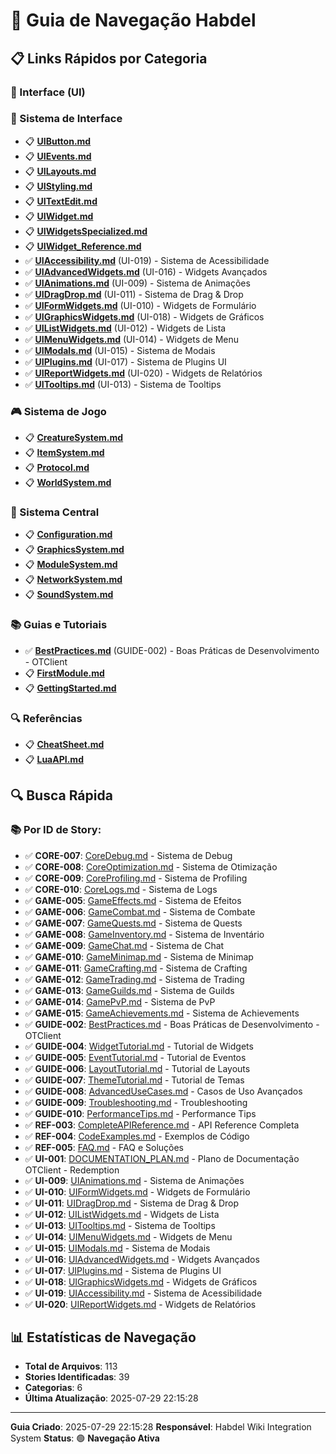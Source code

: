 
# 🧭 Guia de Navegação Habdel

## 📋 Links Rápidos por Categoria

### **🎨 Interface (UI)**

### **🎨 Sistema de Interface**
- 📋 **[UIButton.md](../habdel/UIButton.md)**
- 📋 **[UIEvents.md](../habdel/UIEvents.md)**
- 📋 **[UILayouts.md](../habdel/UILayouts.md)**
- 📋 **[UIStyling.md](../habdel/UIStyling.md)**
- 📋 **[UITextEdit.md](../habdel/UITextEdit.md)**
- 📋 **[UIWidget.md](../habdel/UIWidget.md)**
- 📋 **[UIWidgetsSpecialized.md](../habdel/UIWidgetsSpecialized.md)**
- 📋 **[UIWidget_Reference.md](../habdel/UIWidget_Reference.md)**
- ✅ **[UIAccessibility.md](../habdel/UIAccessibility.md)** (UI-019) - Sistema de Acessibilidade
- ✅ **[UIAdvancedWidgets.md](../habdel/UIAdvancedWidgets.md)** (UI-016) - Widgets Avançados
- ✅ **[UIAnimations.md](../habdel/UIAnimations.md)** (UI-009) - Sistema de Animações
- ✅ **[UIDragDrop.md](../habdel/UIDragDrop.md)** (UI-011) - Sistema de Drag & Drop
- ✅ **[UIFormWidgets.md](../habdel/UIFormWidgets.md)** (UI-010) - Widgets de Formulário
- ✅ **[UIGraphicsWidgets.md](../habdel/UIGraphicsWidgets.md)** (UI-018) - Widgets de Gráficos
- ✅ **[UIListWidgets.md](../habdel/UIListWidgets.md)** (UI-012) - Widgets de Lista
- ✅ **[UIMenuWidgets.md](../habdel/UIMenuWidgets.md)** (UI-014) - Widgets de Menu
- ✅ **[UIModals.md](../habdel/UIModals.md)** (UI-015) - Sistema de Modais
- ✅ **[UIPlugins.md](../habdel/UIPlugins.md)** (UI-017) - Sistema de Plugins UI
- ✅ **[UIReportWidgets.md](../habdel/UIReportWidgets.md)** (UI-020) - Widgets de Relatórios
- ✅ **[UITooltips.md](../habdel/UITooltips.md)** (UI-013) - Sistema de Tooltips


### **🎮 Sistema de Jogo**
- 📋 **[CreatureSystem.md](../habdel/CreatureSystem.md)**
- 📋 **[ItemSystem.md](../habdel/ItemSystem.md)**
- 📋 **[Protocol.md](../habdel/Protocol.md)**
- 📋 **[WorldSystem.md](../habdel/WorldSystem.md)**


### **🔧 Sistema Central**
- 📋 **[Configuration.md](../habdel/Configuration.md)**
- 📋 **[GraphicsSystem.md](../habdel/GraphicsSystem.md)**
- 📋 **[ModuleSystem.md](../habdel/ModuleSystem.md)**
- 📋 **[NetworkSystem.md](../habdel/NetworkSystem.md)**
- 📋 **[SoundSystem.md](../habdel/SoundSystem.md)**


### **📚 Guias e Tutoriais**
- ✅ **[BestPractices.md](../habdel/BestPractices.md)** (GUIDE-002) - Boas Práticas de Desenvolvimento - OTClient
- 📋 **[FirstModule.md](../habdel/FirstModule.md)**
- 📋 **[GettingStarted.md](../habdel/GettingStarted.md)**


### **🔍 Referências**
- 📋 **[CheatSheet.md](../habdel/CheatSheet.md)**
- 📋 **[LuaAPI.md](../habdel/LuaAPI.md)**


## 🔍 Busca Rápida

### **📚 Por ID de Story:**
- ✅ **CORE-007**: [CoreDebug.md](../habdel/CoreDebug.md) - Sistema de Debug
- ✅ **CORE-008**: [CoreOptimization.md](../habdel/CoreOptimization.md) - Sistema de Otimização
- ✅ **CORE-009**: [CoreProfiling.md](../habdel/CoreProfiling.md) - Sistema de Profiling
- ✅ **CORE-010**: [CoreLogs.md](../habdel/CoreLogs.md) - Sistema de Logs
- ✅ **GAME-005**: [GameEffects.md](../habdel/GameEffects.md) - Sistema de Efeitos
- ✅ **GAME-006**: [GameCombat.md](../habdel/GameCombat.md) - Sistema de Combate
- ✅ **GAME-007**: [GameQuests.md](../habdel/GameQuests.md) - Sistema de Quests
- ✅ **GAME-008**: [GameInventory.md](../habdel/GameInventory.md) - Sistema de Inventário
- ✅ **GAME-009**: [GameChat.md](../habdel/GameChat.md) - Sistema de Chat
- ✅ **GAME-010**: [GameMinimap.md](../habdel/GameMinimap.md) - Sistema de Minimap
- ✅ **GAME-011**: [GameCrafting.md](../habdel/GameCrafting.md) - Sistema de Crafting
- ✅ **GAME-012**: [GameTrading.md](../habdel/GameTrading.md) - Sistema de Trading
- ✅ **GAME-013**: [GameGuilds.md](../habdel/GameGuilds.md) - Sistema de Guilds
- ✅ **GAME-014**: [GamePvP.md](../habdel/GamePvP.md) - Sistema de PvP
- ✅ **GAME-015**: [GameAchievements.md](../habdel/GameAchievements.md) - Sistema de Achievements
- ✅ **GUIDE-002**: [BestPractices.md](../habdel/BestPractices.md) - Boas Práticas de Desenvolvimento - OTClient
- ✅ **GUIDE-004**: [WidgetTutorial.md](../habdel/WidgetTutorial.md) - Tutorial de Widgets
- ✅ **GUIDE-005**: [EventTutorial.md](../habdel/EventTutorial.md) - Tutorial de Eventos
- ✅ **GUIDE-006**: [LayoutTutorial.md](../habdel/LayoutTutorial.md) - Tutorial de Layouts
- ✅ **GUIDE-007**: [ThemeTutorial.md](../habdel/ThemeTutorial.md) - Tutorial de Temas
- ✅ **GUIDE-008**: [AdvancedUseCases.md](../habdel/AdvancedUseCases.md) - Casos de Uso Avançados
- ✅ **GUIDE-009**: [Troubleshooting.md](../habdel/Troubleshooting.md) - Troubleshooting
- ✅ **GUIDE-010**: [PerformanceTips.md](../habdel/PerformanceTips.md) - Performance Tips
- ✅ **REF-003**: [CompleteAPIReference.md](../habdel/CompleteAPIReference.md) - API Reference Completa
- ✅ **REF-004**: [CodeExamples.md](../habdel/CodeExamples.md) - Exemplos de Código
- ✅ **REF-005**: [FAQ.md](../habdel/FAQ.md) - FAQ e Soluções
- ✅ **UI-001**: [DOCUMENTATION_PLAN.md](../habdel/DOCUMENTATION_PLAN.md) - Plano de Documentação OTClient - Redemption
- ✅ **UI-009**: [UIAnimations.md](../habdel/UIAnimations.md) - Sistema de Animações
- ✅ **UI-010**: [UIFormWidgets.md](../habdel/UIFormWidgets.md) - Widgets de Formulário
- ✅ **UI-011**: [UIDragDrop.md](../habdel/UIDragDrop.md) - Sistema de Drag & Drop
- ✅ **UI-012**: [UIListWidgets.md](../habdel/UIListWidgets.md) - Widgets de Lista
- ✅ **UI-013**: [UITooltips.md](../habdel/UITooltips.md) - Sistema de Tooltips
- ✅ **UI-014**: [UIMenuWidgets.md](../habdel/UIMenuWidgets.md) - Widgets de Menu
- ✅ **UI-015**: [UIModals.md](../habdel/UIModals.md) - Sistema de Modais
- ✅ **UI-016**: [UIAdvancedWidgets.md](../habdel/UIAdvancedWidgets.md) - Widgets Avançados
- ✅ **UI-017**: [UIPlugins.md](../habdel/UIPlugins.md) - Sistema de Plugins UI
- ✅ **UI-018**: [UIGraphicsWidgets.md](../habdel/UIGraphicsWidgets.md) - Widgets de Gráficos
- ✅ **UI-019**: [UIAccessibility.md](../habdel/UIAccessibility.md) - Sistema de Acessibilidade
- ✅ **UI-020**: [UIReportWidgets.md](../habdel/UIReportWidgets.md) - Widgets de Relatórios

## 📊 Estatísticas de Navegação

- **Total de Arquivos**: 113
- **Stories Identificadas**: 39
- **Categorias**: 6
- **Última Atualização**: 2025-07-29 22:15:28

---

**Guia Criado**: 2025-07-29 22:15:28
**Responsável**: Habdel Wiki Integration System
**Status**: 🟢 **Navegação Ativa**
